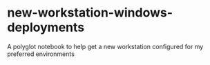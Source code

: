 # new-workstation-windows-deployments
A polyglot notebook to help get a new workstation configured for my preferred environments
